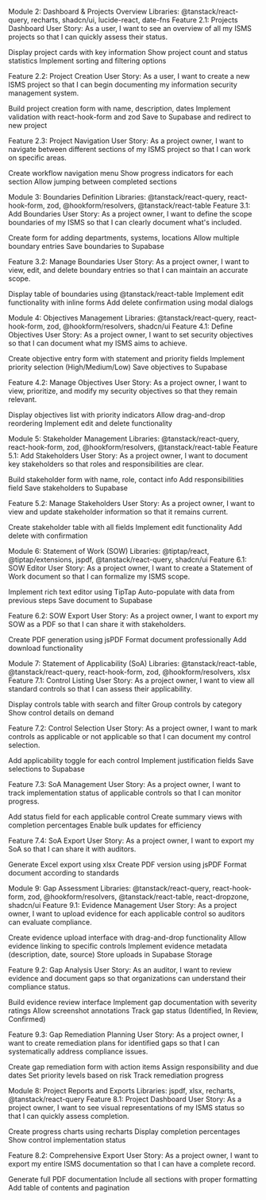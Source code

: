 Module 2: Dashboard & Projects Overview
Libraries: @tanstack/react-query, recharts, shadcn/ui, lucide-react, date-fns
Feature 2.1: Projects Dashboard
User Story: As a user, I want to see an overview of all my ISMS projects so that I can quickly assess their status.

Display project cards with key information
Show project count and status statistics
Implement sorting and filtering options

Feature 2.2: Project Creation
User Story: As a user, I want to create a new ISMS project so that I can begin documenting my information security management system.

Build project creation form with name, description, dates
Implement validation with react-hook-form and zod
Save to Supabase and redirect to new project

Feature 2.3: Project Navigation
User Story: As a project owner, I want to navigate between different sections of my ISMS project so that I can work on specific areas.

Create workflow navigation menu
Show progress indicators for each section
Allow jumping between completed sections

Module 3: Boundaries Definition
Libraries: @tanstack/react-query, react-hook-form, zod, @hookform/resolvers, @tanstack/react-table
Feature 3.1: Add Boundaries
User Story: As a project owner, I want to define the scope boundaries of my ISMS so that I can clearly document what's included.

Create form for adding departments, systems, locations
Allow multiple boundary entries
Save boundaries to Supabase

Feature 3.2: Manage Boundaries
User Story: As a project owner, I want to view, edit, and delete boundary entries so that I can maintain an accurate scope.

Display table of boundaries using @tanstack/react-table
Implement edit functionality with inline forms
Add delete confirmation using modal dialogs

Module 4: Objectives Management
Libraries: @tanstack/react-query, react-hook-form, zod, @hookform/resolvers, shadcn/ui
Feature 4.1: Define Objectives
User Story: As a project owner, I want to set security objectives so that I can document what my ISMS aims to achieve.

Create objective entry form with statement and priority fields
Implement priority selection (High/Medium/Low)
Save objectives to Supabase

Feature 4.2: Manage Objectives
User Story: As a project owner, I want to view, prioritize, and modify my security objectives so that they remain relevant.

Display objectives list with priority indicators
Allow drag-and-drop reordering
Implement edit and delete functionality

Module 5: Stakeholder Management
Libraries: @tanstack/react-query, react-hook-form, zod, @hookform/resolvers, @tanstack/react-table
Feature 5.1: Add Stakeholders
User Story: As a project owner, I want to document key stakeholders so that roles and responsibilities are clear.

Build stakeholder form with name, role, contact info
Add responsibilities field
Save stakeholders to Supabase

Feature 5.2: Manage Stakeholders
User Story: As a project owner, I want to view and update stakeholder information so that it remains current.

Create stakeholder table with all fields
Implement edit functionality
Add delete with confirmation

Module 6: Statement of Work (SOW)
Libraries: @tiptap/react, @tiptap/extensions, jspdf, @tanstack/react-query, shadcn/ui
Feature 6.1: SOW Editor
User Story: As a project owner, I want to create a Statement of Work document so that I can formalize my ISMS scope.

Implement rich text editor using TipTap
Auto-populate with data from previous steps
Save document to Supabase

Feature 6.2: SOW Export
User Story: As a project owner, I want to export my SOW as a PDF so that I can share it with stakeholders.

Create PDF generation using jsPDF
Format document professionally
Add download functionality

Module 7: Statement of Applicability (SoA)
Libraries: @tanstack/react-table, @tanstack/react-query, react-hook-form, zod, @hookform/resolvers, xlsx
Feature 7.1: Control Listing
User Story: As a project owner, I want to view all standard controls so that I can assess their applicability.

Display controls table with search and filter
Group controls by category
Show control details on demand

Feature 7.2: Control Selection
User Story: As a project owner, I want to mark controls as applicable or not applicable so that I can document my control selection.

Add applicability toggle for each control
Implement justification fields
Save selections to Supabase

Feature 7.3: SoA Management
User Story: As a project owner, I want to track implementation status of applicable controls so that I can monitor progress.

Add status field for each applicable control
Create summary views with completion percentages
Enable bulk updates for efficiency

Feature 7.4: SoA Export
User Story: As a project owner, I want to export my SoA so that I can share it with auditors.

Generate Excel export using xlsx
Create PDF version using jsPDF
Format document according to standards

Module 9: Gap Assessment
Libraries: @tanstack/react-query, react-hook-form, zod, @hookform/resolvers, @tanstack/react-table, react-dropzone, shadcn/ui
Feature 9.1: Evidence Management
User Story: As a project owner, I want to upload evidence for each applicable control so auditors can evaluate compliance.

Create evidence upload interface with drag-and-drop functionality
Allow evidence linking to specific controls
Implement evidence metadata (description, date, source)
Store uploads in Supabase Storage

Feature 9.2: Gap Analysis
User Story: As an auditor, I want to review evidence and document gaps so that organizations can understand their compliance status.

Build evidence review interface
Implement gap documentation with severity ratings
Allow screenshot annotations
Track gap status (Identified, In Review, Confirmed)

Feature 9.3: Gap Remediation Planning
User Story: As a project owner, I want to create remediation plans for identified gaps so that I can systematically address compliance issues.

Create gap remediation form with action items
Assign responsibility and due dates
Set priority levels based on risk
Track remediation progress

Module 8: Project Reports and Exports
Libraries: jspdf, xlsx, recharts, @tanstack/react-query
Feature 8.1: Project Dashboard
User Story: As a project owner, I want to see visual representations of my ISMS status so that I can quickly assess completion.

Create progress charts using recharts
Display completion percentages
Show control implementation status

Feature 8.2: Comprehensive Export
User Story: As a project owner, I want to export my entire ISMS documentation so that I can have a complete record.

Generate full PDF documentation
Include all sections with proper formatting
Add table of contents and pagination